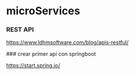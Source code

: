 # microServices

### REST API
https://www.ldhmsoftware.com/blog/apis-restful/


### crear primer api con springboot

https://start.spring.io/
